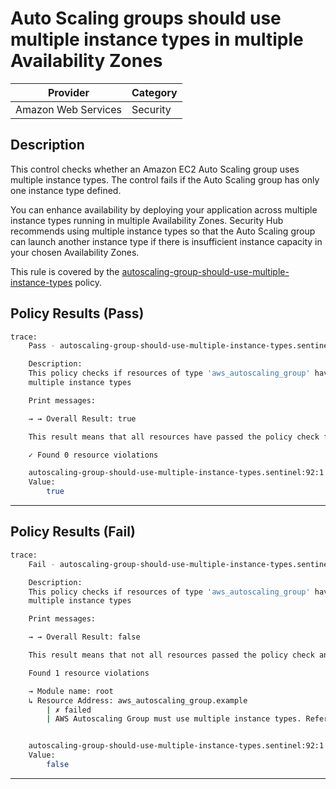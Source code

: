# Auto Scaling groups should use multiple instance types in multiple Availability Zones

| Provider            | Category  |
| ------------------- | --------  |
| Amazon Web Services |  Security |

## Description

This control checks whether an Amazon EC2 Auto Scaling group uses multiple instance types. The control fails if the Auto Scaling group has only one instance type defined.

You can enhance availability by deploying your application across multiple instance types running in multiple Availability Zones. Security Hub recommends using multiple instance types so that the Auto Scaling group can launch another instance type if there is insufficient instance capacity in your chosen Availability Zones.

This rule is covered by the [autoscaling-group-should-use-multiple-instance-types](https://github.com/hashicorp/policy-library-NIST-Policy-Set-for-AWS-Terraform/blob/main/policies/autoscalinggroup/autoscaling-group-should-use-multiple-instance-types.sentinel) policy.

## Policy Results (Pass)

```bash
trace:
    Pass - autoscaling-group-should-use-multiple-instance-types.sentinel

    Description:
    This policy checks if resources of type 'aws_autoscaling_group' have the
    multiple instance types

    Print messages:

    → → Overall Result: true

    This result means that all resources have passed the policy check for the policy autoscaling-group-should-use-multiple-instance-types.

    ✓ Found 0 resource violations

    autoscaling-group-should-use-multiple-instance-types.sentinel:92:1 - Rule "main"
    Value:
        true
```

---

## Policy Results (Fail)

```bash
trace:
    Fail - autoscaling-group-should-use-multiple-instance-types.sentinel

    Description:
    This policy checks if resources of type 'aws_autoscaling_group' have the
    multiple instance types

    Print messages:

    → → Overall Result: false

    This result means that not all resources passed the policy check and the protected behavior is not allowed for the policy autoscaling-group-should-use-multiple-instance-types.

    Found 1 resource violations

    → Module name: root
    ↳ Resource Address: aws_autoscaling_group.example
        | ✗ failed
        | AWS Autoscaling Group must use multiple instance types. Refer to https://docs.aws.amazon.com/securityhub/latest/userguide/autoscaling-controls.html#autoscaling-6 for more details.


    autoscaling-group-should-use-multiple-instance-types.sentinel:92:1 - Rule "main"
    Value:
        false
```

---
